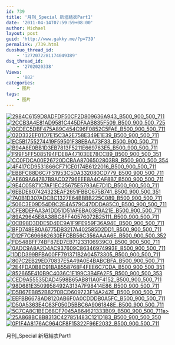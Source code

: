 ```yaml
---
id: 739
title: '月刊_Special 新垣結衣Part1'
date: '2011-04-14T07:59:59+08:00'
author: Michael
layout: post
guid: 'http://www.gakky.me/?p=739'
permalink: /739.html
duoshuo_thread_id:
    - '1272072281174049389'
dsq_thread_id:
    - '2702020338'
Views:
    - '882'
categories:
    - 图片
tags:
    - 图片
---
```


[![2984C6159D8ADFDF50CF2D809636A943_B500_900_500_711](http://www.yui-aragaki.org/wp-content/uploads/img/2984C6159D8ADFDF50CF2D809636A943_B500_900_500_711.jpeg)](http://www.yui-aragaki.org/wp-content/uploads/img/2984C6159D8ADFDF50CF2D809636A943_B1280_1280_815_1160.jpeg) [![2CCB3A4E81AD9581C445DFAAB835F509_B500_900_500_725](http://www.yui-aragaki.org/wp-content/uploads/img/2CCB3A4E81AD9581C445DFAAB835F509_B500_900_500_725.jpeg)](http://www.yui-aragaki.org/wp-content/uploads/img/2CCB3A4E81AD9581C445DFAAB835F509_B1280_1280_800_1160.jpeg) [![0CDEC5DBF475A89C454C96F0852C5FAE_B500_900_500_711](http://www.yui-aragaki.org/wp-content/uploads/img/0CDEC5DBF475A89C454C96F0852C5FAE_B500_900_500_711.jpeg)](http://www.yui-aragaki.org/wp-content/uploads/img/0CDEC5DBF475A89C454C96F0852C5FAE_B1280_1280_815_1160.jpeg) [![02D332EF01D7E15C3A2E758E349E1E39_B500_900_500_711](http://www.yui-aragaki.org/wp-content/uploads/img/02D332EF01D7E15C3A2E758E349E1E39_B500_900_500_711.jpeg)](http://www.yui-aragaki.org/wp-content/uploads/img/02D332EF01D7E15C3A2E758E349E1E39_B1280_1280_815_1160.jpeg) [![EC5B1755274419F59501F38EBAA73F33_B500_900_500_711](http://www.yui-aragaki.org/wp-content/uploads/img/EC5B1755274419F59501F38EBAA73F33_B500_900_500_711.jpeg)](http://www.yui-aragaki.org/wp-content/uploads/img/EC5B1755274419F59501F38EBAA73F33_B1280_1280_815_1160.jpeg) [![B94A8E0BB1D3EB7813F5211E669763E5_B500_900_500_711](http://www.yui-aragaki.org/wp-content/uploads/img/B94A8E0BB1D3EB7813F5211E669763E5_B500_900_500_711.jpeg)](http://www.yui-aragaki.org/wp-content/uploads/img/B94A8E0BB1D3EB7813F5211E669763E5_B1280_1280_815_1160.jpeg) [![F99F5FF5085194FDE8A47103EE78CCB9_B500_900_500_351](http://www.yui-aragaki.org/wp-content/uploads/img/F99F5FF5085194FDE8A47103EE78CCB9_B500_900_500_351.jpeg)](http://www.yui-aragaki.org/wp-content/uploads/img/F99F5FF5085194FDE8A47103EE78CCB9_B1280_1280_1280_900.jpeg) [![CC0FDCA00E26720DCBAA8706502803B8_B500_900_500_354](http://www.yui-aragaki.org/wp-content/uploads/img/CC0FDCA00E26720DCBAA8706502803B8_B500_900_500_354.jpeg)](http://www.yui-aragaki.org/wp-content/uploads/img/CC0FDCA00E26720DCBAA8706502803B8_B1280_1280_1280_906.jpeg) [![4F417CD9531866CF71CE0174B6122016_B500_900_500_711](http://www.yui-aragaki.org/wp-content/uploads/img/4F417CD9531866CF71CE0174B6122016_B500_900_500_711.jpeg)](http://www.yui-aragaki.org/wp-content/uploads/img/4F417CD9531866CF71CE0174B6122016_B1280_1280_815_1160.jpeg) [![EBBFC88D6C7F31953C5DA332080CD779_B500_900_500_711](http://www.yui-aragaki.org/wp-content/uploads/img/EBBFC88D6C7F31953C5DA332080CD779_B500_900_500_711.jpeg)](http://www.yui-aragaki.org/wp-content/uploads/img/EBBFC88D6C7F31953C5DA332080CD779_B1280_1280_815_1160.jpeg) [![AE609A647B7B9ACD2796EEE8A4CAF8B7_B500_900_500_711](http://www.yui-aragaki.org/wp-content/uploads/img/AE609A647B7B9ACD2796EEE8A4CAF8B7_B500_900_500_711.jpeg)](http://www.yui-aragaki.org/wp-content/uploads/img/AE609A647B7B9ACD2796EEE8A4CAF8B7_B1280_1280_815_1160.jpeg) [![9E4C05871C7AF1EC25675E5793AE7D1D_B500_900_500_711](http://www.yui-aragaki.org/wp-content/uploads/img/9E4C05871C7AF1EC25675E5793AE7D1D_B500_900_500_711.jpeg)](http://www.yui-aragaki.org/wp-content/uploads/img/9E4C05871C7AF1EC25675E5793AE7D1D_B1280_1280_815_1160.jpeg) [![6EBDE807424323EAF2651FBBC675B741_B500_900_500_351](http://www.yui-aragaki.org/wp-content/uploads/img/6EBDE807424323EAF2651FBBC675B741_B500_900_500_351.jpeg)](http://www.yui-aragaki.org/wp-content/uploads/img/6EBDE807424323EAF2651FBBC675B741_B1280_1280_1280_900.jpeg) [![7A0B1D307ADCBC1327E64BBBB225C089_B500_900_500_711](http://www.yui-aragaki.org/wp-content/uploads/img/7A0B1D307ADCBC1327E64BBBB225C089_B500_900_500_711.jpeg)](http://www.yui-aragaki.org/wp-content/uploads/img/7A0B1D307ADCBC1327E64BBBB225C089_B1280_1280_815_1160.jpeg) [![506C3E09D54DBC2E4A579C47DDDA85C0_B500_900_500_711](http://www.yui-aragaki.org/wp-content/uploads/img/506C3E09D54DBC2E4A579C47DDDA85C0_B500_900_500_711.jpeg)](http://www.yui-aragaki.org/wp-content/uploads/img/506C3E09D54DBC2E4A579C47DDDA85C0_B1280_1280_815_1160.jpeg) [![CFE8DEFAA3A1DD51D51AF6BA03E9A21E_B500_900_500_711](http://www.yui-aragaki.org/wp-content/uploads/img/CFE8DEFAA3A1DD51D51AF6BA03E9A21E_B500_900_500_711.jpeg)](http://www.yui-aragaki.org/wp-content/uploads/img/CFE8DEFAA3A1DD51D51AF6BA03E9A21E_B1280_1280_815_1160.jpeg) [![89A29645E8A38BC8FF40576072B25111_B500_900_500_711](http://www.yui-aragaki.org/wp-content/uploads/img/89A29645E8A38BC8FF40576072B25111_B500_900_500_711.jpeg)](http://www.yui-aragaki.org/wp-content/uploads/img/89A29645E8A38BC8FF40576072B25111_B1280_1280_815_1160.jpeg) [![0CB98D3DDE5D4EC9A1F9FE959F36A94E_B500_900_500_711](http://www.yui-aragaki.org/wp-content/uploads/img/0CB98D3DDE5D4EC9A1F9FE959F36A94E_B500_900_500_711.jpeg)](http://www.yui-aragaki.org/wp-content/uploads/img/0CB98D3DDE5D4EC9A1F9FE959F36A94E_B1280_1280_815_1160.jpeg) [![BFD748EB0A6775DB3217A402585D2DD1_B500_900_500_711](http://www.yui-aragaki.org/wp-content/uploads/img/BFD748EB0A6775DB3217A402585D2DD1_B500_900_500_711.jpeg)](http://www.yui-aragaki.org/wp-content/uploads/img/BFD748EB0A6775DB3217A402585D2DD1_B1280_1280_815_1160.jpeg) [![D12F7C696662630EFCBB56C356AAAA6E_B500_900_500_352](http://www.yui-aragaki.org/wp-content/uploads/img/D12F7C696662630EFCBB56C356AAAA6E_B500_900_500_352.jpeg)](http://www.yui-aragaki.org/wp-content/uploads/img/D12F7C696662630EFCBB56C356AAAA6E_B1280_1280_1280_902.jpeg) [![FD548BFF74BF87ED7EB71233106939C0_B500_900_500_711](http://www.yui-aragaki.org/wp-content/uploads/img/FD548BFF74BF87ED7EB71233106939C0_B500_900_500_711.jpeg)](http://www.yui-aragaki.org/wp-content/uploads/img/FD548BFF74BF87ED7EB71233106939C0_B1280_1280_815_1160.jpeg) [![0ADC9A8A2D4AC937609C86346974993E_B500_900_500_711](http://www.yui-aragaki.org/wp-content/uploads/img/0ADC9A8A2D4AC937609C86346974993E_B500_900_500_711.jpeg)](http://www.yui-aragaki.org/wp-content/uploads/img/0ADC9A8A2D4AC937609C86346974993E_B1280_1280_815_1160.jpeg) [![1DDD399BFBA00FF791371B2A04573305_B500_900_500_711](http://www.yui-aragaki.org/wp-content/uploads/img/1DDD399BFBA00FF791371B2A04573305_B500_900_500_711.jpeg)](http://www.yui-aragaki.org/wp-content/uploads/img/1DDD399BFBA00FF791371B2A04573305_B1280_1280_815_1160.jpeg) [![807C2EB29ED70837E5A49A0E4BABCBFA_B500_900_500_711](http://www.yui-aragaki.org/wp-content/uploads/img/807C2EB29ED70837E5A49A0E4BABCBFA_B500_900_500_711.jpeg)](http://www.yui-aragaki.org/wp-content/uploads/img/807C2EB29ED70837E5A49A0E4BABCBFA_B1280_1280_815_1160.jpeg) [![2E4FDA0B8C91BA8558768F4FEE6C7CDA_B500_900_500_351](http://www.yui-aragaki.org/wp-content/uploads/img/2E4FDA0B8C91BA8558768F4FEE6C7CDA_B500_900_500_351.jpeg)](http://www.yui-aragaki.org/wp-content/uploads/img/2E4FDA0B8C91BA8558768F4FEE6C7CDA_B1280_1280_1280_900.jpeg) [![852665E410B9C4036C1E199C3B4FA2F5_B500_900_500_353](http://www.yui-aragaki.org/wp-content/uploads/img/852665E410B9C4036C1E199C3B4FA2F5_B500_900_500_353.jpeg)](http://www.yui-aragaki.org/wp-content/uploads/img/852665E410B9C4036C1E199C3B4FA2F5_B1280_1280_1280_903.jpeg) [![CED9A55535DAD4598B65AB811A0F4152_B500_900_500_711](http://www.yui-aragaki.org/wp-content/uploads/img/CED9A55535DAD4598B65AB811A0F4152_B500_900_500_711.jpeg)](http://www.yui-aragaki.org/wp-content/uploads/img/CED9A55535DAD4598B65AB811A0F4152_B1280_1280_815_1160.jpeg) [![98D681E3509958492A313A7F98414E86_B500_900_500_711](http://www.yui-aragaki.org/wp-content/uploads/img/98D681E3509958492A313A7F98414E86_B500_900_500_711.jpeg)](http://www.yui-aragaki.org/wp-content/uploads/img/98D681E3509958492A313A7F98414E86_B1280_1280_815_1160.jpeg) [![D5B67EB852B8270BCD609723F14A242E_B500_900_500_711](http://www.yui-aragaki.org/wp-content/uploads/img/D5B67EB852B8270BCD609723F14A242E_B500_900_500_711.jpeg)](http://www.yui-aragaki.org/wp-content/uploads/img/D5B67EB852B8270BCD609723F14A242E_B1280_1280_815_1160.jpeg) [![EEFBB6678AD8120AB6F0A0CDDDB0A5FC_B500_900_500_711](http://www.yui-aragaki.org/wp-content/uploads/img/EEFBB6678AD8120AB6F0A0CDDDB0A5FC_B500_900_500_711.jpeg)](http://www.yui-aragaki.org/wp-content/uploads/img/EEFBB6678AD8120AB6F0A0CDDDB0A5FC_B1280_1280_815_1160.jpeg) [![D50A5363E4C63F050D5BBC6A9061848E_B500_900_500_711](http://www.yui-aragaki.org/wp-content/uploads/img/D50A5363E4C63F050D5BBC6A9061848E_B500_900_500_711.jpeg)](http://www.yui-aragaki.org/wp-content/uploads/img/D50A5363E4C63F050D5BBC6A9061848E_B1280_1280_815_1160.jpeg) [![5C7CA8C1BEC68CF7045A864621333B09_B500_900_500_711](http://www.yui-aragaki.org/wp-content/uploads/img/5C7CA8C1BEC68CF7045A864621333B09_B500_900_500_711.jpeg)a&gt; ](http://www.yui-aragaki.org/wp-content/uploads/img/5C7CA8C1BEC68CF7045A864621333B09_B1280_1280_815_1160.jpeg)[![25A868BC8B8313C427851483C121D183_B500_900_500_350](http://www.yui-aragaki.org/wp-content/uploads/img/25A868BC8B8313C427851483C121D183_B500_900_500_350.jpeg)](http://www.yui-aragaki.org/wp-content/uploads/img/25A868BC8B8313C427851483C121D183_B1280_1280_1280_896.jpeg) [![0F1F4A8176AC964CF8F15322F96E2032_B500_900_500_711](http://www.yui-aragaki.org/wp-content/uploads/img/0F1F4A8176AC964CF8F15322F96E2032_B500_900_500_711.jpeg)](http://www.yui-aragaki.org/wp-content/uploads/img/0F1F4A8176AC964CF8F15322F96E2032_B1280_1280_815_1160.jpeg)

月刊\_Special 新垣結衣Part1